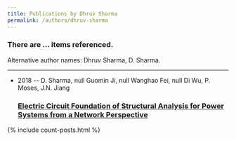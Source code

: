 ```yaml
---
title: Publications by Dhruv Sharma
permalink: /authors/dhruv-sharma
---
```


<h3 id="number-posts">There are ... items referenced.</h3>
<p id='info-authors'>Alternative author names: Dhruv Sharma, D. Sharma.</p>
<hr />
<ul class="post-list">
<li><span class='post-meta'>2018 -- D. Sharma, null Guomin Ji, null Wanghao Fei, null Di Wu, P. Moses, J.N. Jiang</span><h3><a class='post-link' href="{{ site.baseurl }}/electric-circuit-foundation-of-structural-analysis-for-power-systems-from-a-network-perspective">Electric Circuit Foundation of Structural Analysis for Power Systems from a Network Perspective</a></h3></li>

</ul>
{% include count-posts.html %}
